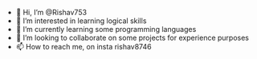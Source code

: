 - 👋 Hi, I’m @Rishav753
- 👀 I’m interested in learning logical skills
- 🌱 I’m currently learning some programming languages
- 💞️ I’m looking to collaborate on some projects for experience purposes
- 📫 How to reach me, on insta rishav8746

<!---
Rishav753/Rishav753 is a ✨ special ✨ repository because its `README.md` (this file) appears on your GitHub profile.
You can click the Preview link to take a look at your changes.
--->
